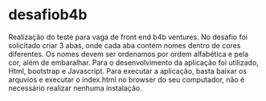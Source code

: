 # desafiob4b
Realização do teste para vaga de front end b4b ventures. No desafio foi solicitado criar 3 abas, onde cada aba contém nomes dentro de cores diferentes. Os nomes devem ser ordenamos por ordem alfabética e pela cor, além de embaralhar. 
Para o desenvolvimento da aplicação foi utilizado, Html, bootstrap e Javascript. 
Para executar a aplicação, basta baixar os arquvios e executar o index.html no browser do seu computador, não é necessário realizar nenhuma instalação.
